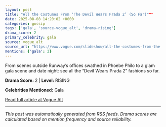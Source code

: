 ```yaml
---
layout: post
title: "All the Costumes From ‘The Devil Wears Prada 2’ (So Far)"""
date: 2025-08-08 14:20:02 +0000
categories: gossip
tags: ['gala', 'source-vogue_alt', 'drama-rising']
drama_score: 2
primary_celebrity: gala
source: vogue_alt
source_url: "https://www.vogue.com/slideshow/all-the-costumes-from-the-devil-wears-prada-2"""
mentions: {'gala': 2}
---
```


From scenes outside Runway’s offices swathed in Phoebe Philo to a glam gala scene and date night: see all the “Devil Wears Prada 2” fashions so far.

**Drama Score:** 2 | **Level:** RISING

**Celebrities Mentioned:** Gala

[Read full article at Vogue Alt](https://www.vogue.com/slideshow/all-the-costumes-from-the-devil-wears-prada-2)

---
*This post was automatically generated from RSS feeds. Drama scores are calculated based on mention frequency and source reliability.*

